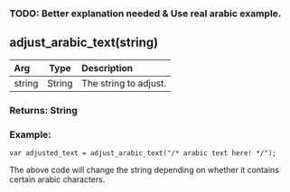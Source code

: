 ### TODO: Better explanation needed & Use real arabic example.

## adjust_arabic_text(string)

|Arg|Type|Description|
|:--|---|:--|
|string|String|The string to adjust.|

### Returns: String
### Example:
```
var adjusted_text = adjust_arabic_text("/* arabic text here! */");
```
The above code will change the string depending on whether it contains certain arabic characters.